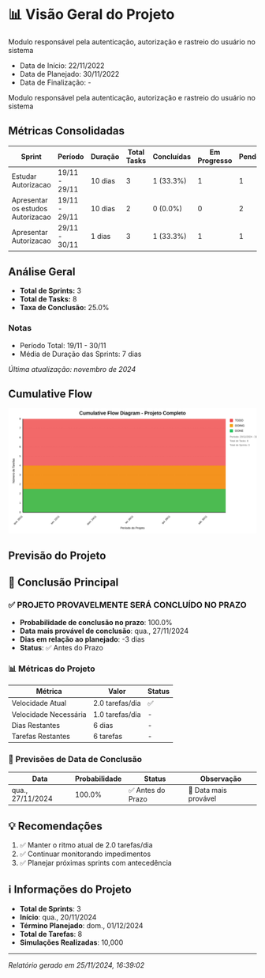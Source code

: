 # 📊 Visão Geral do Projeto 

Modulo responsável pela autenticação, autorização e rastreio do usuário no sistema
* Data de Início: 22/11/2022
* Data de Planejado: 30/11/2022
* Data de Finalização: -

Modulo responsável pela autenticação, autorização e rastreio do usuário no sistema
## Métricas Consolidadas

| Sprint | Período | Duração | Total Tasks | Concluídas | Em Progresso | Pendentes | Velocidade | Eficiência |
|--------|---------|----------|-------------|------------|--------------|-----------|------------|------------|
| Estudar Autorizacao | 19/11 - 29/11 | 10 dias | 3 | 1 (33.3%) | 1 | 1 | 0.1/dia | 33.3% |
| Apresentar os estudos Autorizacao | 19/11 - 29/11 | 10 dias | 2 | 0 (0.0%) | 0 | 2 | 0/dia | 0.0% |
| Apresentar Autorizacao | 29/11 - 30/11 | 1 dias | 3 | 1 (33.3%) | 1 | 1 | 1/dia | 33.3% |

## Análise Geral

- **Total de Sprints:** 3
- **Total de Tasks:** 8
- **Taxa de Conclusão:** 25.0%

### Notas
- Período Total: 19/11 - 30/11
- Média de Duração das Sprints: 7 dias

*Última atualização: novembro de 2024*

## Cumulative Flow 
![ Cumulative Flow](./project-cfd.svg)



 ## Previsão do Projeto 

## 🎯 Conclusão Principal

### ✅ PROJETO PROVAVELMENTE SERÁ CONCLUÍDO NO PRAZO

- **Probabilidade de conclusão no prazo**: 100.0%
- **Data mais provável de conclusão**: qua., 27/11/2024
- **Dias em relação ao planejado**: -3 dias
- **Status**: ✅ Antes do Prazo

### 📊 Métricas do Projeto

| Métrica | Valor | Status |
|---------|--------|--------|
| Velocidade Atual | 2.0 tarefas/dia | ✅ |
| Velocidade Necessária | 1.0 tarefas/dia | - |
| Dias Restantes | 6 dias | - |
| Tarefas Restantes | 6 tarefas | - |

### 📅 Previsões de Data de Conclusão

| Data | Probabilidade | Status | Observação |
|------|---------------|---------|------------|
| qua., 27/11/2024 | 100.0% | ✅ Antes do Prazo | 📍 Data mais provável |

## 💡 Recomendações

1. ✅ Manter o ritmo atual de 2.0 tarefas/dia
2. ✅ Continuar monitorando impedimentos
3. ✅ Planejar próximas sprints com antecedência

## ℹ️ Informações do Projeto

- **Total de Sprints**: 3
- **Início**: qua., 20/11/2024
- **Término Planejado**: dom., 01/12/2024
- **Total de Tarefas**: 8
- **Simulações Realizadas**: 10,000

---
*Relatório gerado em 25/11/2024, 16:39:02*